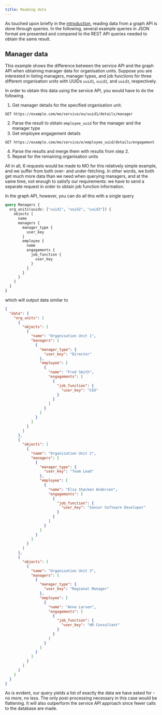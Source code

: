 ```yaml
---
title: Reading data
---
```


As touched upon briefly in the [introduction](intro.md#quickstart), reading data from a graph API is done through queries. In the following, several example queries in JSON format are presented and compared to the REST API queries needed to obtain the same result.

## Manager data
This example shows the difference between the service API and the graph API when obtaining manager data for organisation units.
Suppose you are interested in listing managers, manager types, and job functions for three different organisation units with UUIDs `uuid1`, `uuid2`, and `uuid3`, respectively.

In order to obtain this data using the service API, you would have to do the following.

1. Get manager details for the specified organisation unit.
```
GET https://example.com/mo/service/ou/uuid1/details/manager
```
2. Parse the result to obtain `employee_uuid` for the manager and the manager type
3. Get employee engagement details
```
GET https://example.com/mo/service/e/employee_uuid/details/engagement
```
4. Parse the results and merge them with results from step 2.
5. Repeat for the remaining organisation units

All in all, 6 requests would be made to MO for this relatively simple example, and we suffer from both over- and under-fetching. In other words, we both get much more data than we need when querying managers, and at the same time, not enough to satisfy our requirements: we have to send a separate request in order to obtain job function information.

In the graph API, however, you can do all this with a single query

```graphql
query Managers {
  org_units(uuids: ["uuid1", "uuid2", "uuid3"]) {
    objects [
      name
      managers {
        manager_type {
          user_key
        }
        employee {
          name
          engagements {
            job_function {
              user_key
            }
          }
        }
      }
    ]
  }
}
```
which will output data similar to

```json
{
  "data": {
    "org_units": [
      {
        "objects": [
          {
            "name": "Organisation Unit 1",
            "managers": [
              {
                "manager_type": {
                  "user_key": "Director"
                },
                "employee": [
                  {
                    "name": "Fred Smith",
                    "engagements": [
                      {
                        "job_function": {
                          "user_key": "CEO"
                        }
                      }
                    ]
                  }
                ]
              }
            ]
          }
        ]
      },
      {
        "objects": [
          {
            "name": "Organisation Unit 2",
            "managers": [
              {
                "manager_type": {
                  "user_key": "Team Lead"
                },
                "employee": [
                  {
                    "name": "Elsa Støcken Andersen",
                    "engagements": [
                      {
                        "job_function": {
                          "user_key": "Senior Software Developer"
                        }
                      }
                    ]
                  }
                ]
              }
            ]
          }
        ]
      },
      {
        "objects": [
          {
            "name": "Organisation Unit 3",
            "managers": [
              {
                "manager_type": {
                  "user_key": "Regional Manager"
                },
                "employee": [
                  {
                    "name": "Anna Larsen",
                    "engagements": [
                      {
                        "job_function": {
                          "user_key": "HR Consultant"
                        }
                      }
                    ]
                  }
                ]
              }
            ]
          }
        ]
      }
    ]
  }
}
```

As is evident, our query yields a list of exactly the data we have asked for - no more, no less. The only post-processing necessary in this case would be flattening. It will also outperform the service API approach since fewer calls to the database are made.
